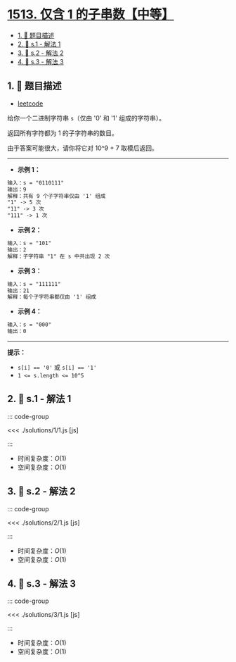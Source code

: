 # [1513. 仅含 1 的子串数【中等】](https://github.com/tnotesjs/TNotes.leetcode/tree/main/notes/1513.%20%E4%BB%85%E5%90%AB%201%20%E7%9A%84%E5%AD%90%E4%B8%B2%E6%95%B0%E3%80%90%E4%B8%AD%E7%AD%89%E3%80%91)

<!-- region:toc -->

- [1. 📝 题目描述](#1--题目描述)
- [2. 🎯 s.1 - 解法 1](#2--s1---解法-1)
- [3. 🎯 s.2 - 解法 2](#3--s2---解法-2)
- [4. 🎯 s.3 - 解法 3](#4--s3---解法-3)

<!-- endregion:toc -->

## 1. 📝 题目描述

- [leetcode](https://leetcode.cn/problems/number-of-substrings-with-only-1s/)

给你一个二进制字符串 `s`（仅由 '0' 和 '1' 组成的字符串）。

返回所有字符都为 1 的子字符串的数目。

由于答案可能很大，请你将它对 10^9 + 7 取模后返回。

---

- **示例 1：**

```txt
输入：s = "0110111"
输出：9
解释：共有 9 个子字符串仅由 '1' 组成
"1" -> 5 次
"11" -> 3 次
"111" -> 1 次
```

- **示例 2：**

```txt
输入：s = "101"
输出：2
解释：子字符串 "1" 在 s 中共出现 2 次
```

- **示例 3：**

```txt
输入：s = "111111"
输出：21
解释：每个子字符串都仅由 '1' 组成
```

- **示例 4：**

```txt
输入：s = "000"
输出：0
```

---

**提示：**

- `s[i] == '0'` 或 `s[i] == '1'`
- `1 <= s.length <= 10^5`

## 2. 🎯 s.1 - 解法 1

::: code-group

<<< ./solutions/1/1.js [js]

:::

- 时间复杂度：$O(1)$
- 空间复杂度：$O(1)$

## 3. 🎯 s.2 - 解法 2

::: code-group

<<< ./solutions/2/1.js [js]

:::

- 时间复杂度：$O(1)$
- 空间复杂度：$O(1)$

## 4. 🎯 s.3 - 解法 3

::: code-group

<<< ./solutions/3/1.js [js]

:::

- 时间复杂度：$O(1)$
- 空间复杂度：$O(1)$
